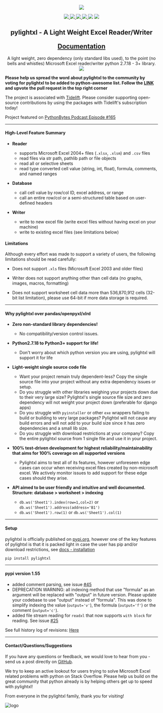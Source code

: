 <p align="center">
    <img src="doc/source/_static/header_logo.gif" />
</p>

<p align="center">
    <a href="https://app.circleci.com/pipelines/github/PydPiper/pylightxl" alt="build">
        <img src="https://img.shields.io/circleci/build/gh/PydPiper/pylightxl" />
    </a>
    <a href="https://codecov.io/gh/PydPiper/pylightxl" alt="codecov">
        <img src="https://img.shields.io/codecov/c/github/PydPiper/pylightxl/master" />
    </a>
    <a href="https://pypi.org/project/pylightxl/" alt="pypi">
        <img src="https://img.shields.io/pypi/v/pylightxl" />
    </a>
    <a href="https://pypi.org/project/pylightxl/" alt="downloads">
        <img src="https://img.shields.io/pypi/dm/pylightxl" />
    </a>
    <a alt="python">
        <img src="https://img.shields.io/pypi/pyversions/pylightxl" />
    </a>
    <a alt="license">
        <img src="https://img.shields.io/github/license/PydPiper/pylightxl" />
    </a>
</p>

<h2 align="center">
    <p>
        pylightxl - A Light Weight Excel Reader/Writer
    </p>
    <a href="https://pylightxl.readthedocs.io">
        Documentation
    </a>
</h2>

<p align="center">
    <a>
        A light weight, zero dependency (only standard libs used), to the point (no bells and whistles) 
        Microsoft Excel reader/writer python 2.7.18 - 3+ library.
    </a>
    <img src="doc/source/_static/readme_demo.gif" />
</p>


**Please help us spread the word about pylightxl to the community by voting for pylightxl to be added
to python-awesome list. Follow the [LINK](https://github.com/vinta/awesome-python/pull/1449) and upvote
the pull request in the top right corner**

The project is associated with [Tidelift](https://tidelift.com/). Please consider supporting open-source
contributions by using the packages with Tidelift's subscription today!

Project featured on [PythonBytes Podcast Episode #165](https://pythonbytes.fm/episodes/show/165/ranges-as-dictionary-keys-oh-my)

---

#### **High-Level Feature Summary**

- **Reader**

    - supports Microsoft Excel 2004+ files (``.xlsx``, ``.xlsm``) and ``.csv`` files
    - read files via str path, pathlib path or file objects
    - read all or selective sheets
    - read type converted cell value (string, int, float), formula, comments, and named ranges

- **Database**

    - call cell value by row/col ID, excel address, or range
    - call an entire row/col or a semi-structured table based on user-defined headers

- **Writer**

    - write to new excel file (write excel files without having excel on your machine)
    - write to existing excel files (see limitations below)

#### **Limitations**

Although every effort was made to support a variety of users, the following limitations should be read carefully:

- Does not support ``.xls`` files (Microsoft Excel 2003 and older files)

- Writer does not support anything other than cell data (no graphs, images, macros, formatting)

- Does not support worksheet cell data more than 536,870,912 cells (32-bit list limitation), please use 64-bit if
  more data storage is required.

---

#### **Why pylightxl over pandas/openpyxl/xlrd**

- **Zero non-standard library dependencies!** 

    - No compatibility/version control issues.

- **Python2.7.18 to Python3+ support for life!** 

    - Don't worry about which python version you are using, pylightxl will support it for life

- **Light-weight single source code file** 

    - Want your project remain truly dependent-less? Copy the single source file into your project without any extra
      dependency issues or setup.
    - Do you struggle with other libraries weighing your projects down due to their very large size? Pylightxl's
      single source file size and zero dependency will not weight your project down (preferable for django apps)
    - Do you struggle with ``pyinstaller`` or other ``exe`` wrappers failing to build or building to very large
      packages? Pylightxl will not cause any build errors and will not add to your build size since it has zero
      dependencies and a small lib size.
    - Do you struggle with download restrictions at your company? Copy the entire pylightxl source from 1 single file
      and use it in your project.

- **100% test-driven development for highest reliability/maintainability that aims for 100% coverage on all supported versions**

    - Pylightxl aims to test all of its features, however unforeseen edge cases can occur when receiving excel files
      created by non-microsoft excel. We actively monitor issues to add support for these edge cases should they arise.

- **API aimed to be user friendly and intuitive and well documented. Structure: database > worksheet > indexing**

    - ``db.ws('Sheet1').index(row=1,col=2)``  or ``db.ws('Sheet1').address(address='B1')``
    - ``db.ws('Sheet1').row(1)`` or ``db.ws('Sheet1').col(1)``

---

#### **Setup**
pylightxl is officially published on [pypi.org](https://pypi.org), however one of the
key features of pylightxl is that it is packed light in case the user has pip
and/or download restrictions, see [docs - installation](https://pylightxl.readthedocs.io/en/latest/installation.html)

```pip install pylightxl```

---

#### **pypi version 1.55**

- added comment parsing, see issue [#45](https://github.com/PydPiper/pylightxl/issues/41)
- DEPRECATION WARNING: all indexing method that use "formula" as an argument will be replaced
  with "output" in future version. Please update your codebase to use "output" instead of "formula".
  This was done to simplify indexing the value (``output='v'``), the formula (``output='f'``) or the
  comment (``output='c'``).
- added file stream reading for ``readxl`` that now supports ``with block`` for reading. See issue [#25](https://github.com/PydPiper/pylightxl/issues/25)
  
See full history log of revisions: [Here](https://pylightxl.readthedocs.io/en/latest/revlog.html)

---

#### **Contact/Questions/Suggestions**
If you have any questions or feedback, we would love to hear from you - send us 
a post directly on [GitHub](https://github.com/PydPiper/pylightxl/issues/new?assignees=&labels=&template=pylightxl-issue-template.md&title=).

We try to keep an active lookout for users trying to solve Microsoft Excel related problems with
python on Stack Overflow. Please help us build on the great community that python already is by
helping others get up to speed with pylightxl!

From everyone in the pylightxl family, thank you for visiting!

![logo](doc/source/_static/logo.png)
